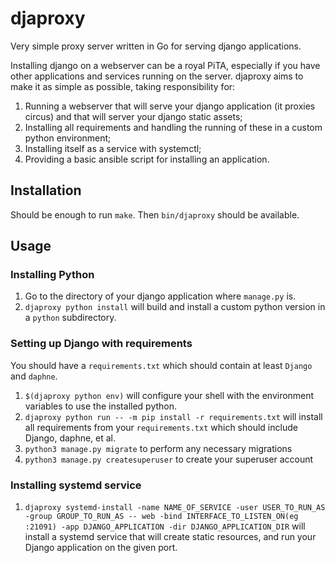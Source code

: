 # djaproxy

Very simple proxy server written in Go for serving django applications.

Installing django on a webserver can be a royal PiTA, especially if you have other 
applications and services running on the server. djaproxy aims to make it as simple
as possible, taking responsibility for:

1. Running a webserver that will serve your django application (it proxies circus) and that will 
   server your django static assets;
1. Installing all requirements and handling the running of these in a custom python environment; 
1. Installing itself as a service with systemctl;
1. Providing a basic ansible script for installing an application.

## Installation

Should be enough to run `make`. Then `bin/djaproxy` should be available.

## Usage

### Installing Python

1. Go to the directory of your django application where `manage.py` is.
1. `djaproxy python install` will build and install a custom python version in a `python` subdirectory.

### Setting up Django with requirements

You should have a `requirements.txt` which should contain at least `Django` and `daphne`.

1. `$(djaproxy python env)` will configure your shell with the environment variables to use the installed python.
1. `djaproxy python run -- -m pip install -r requirements.txt` will install all requirements from your `requirements.txt` which should include Django, daphne, et al.
1. `python3 manage.py migrate` to perform any necessary migrations
1. `python3 manage.py createsuperuser` to create your superuser account

### Installing systemd service

1. `djaproxy systemd-install -name NAME_OF_SERVICE -user USER_TO_RUN_AS -group GROUP_TO_RUN_AS -- web -bind INTERFACE_TO_LISTEN_ON(eg :21091) -app DJANGO_APPLICATION -dir DJANGO_APPLICATION_DIR` will install a systemd service that will create static resources, and run your Django application on the given port.
